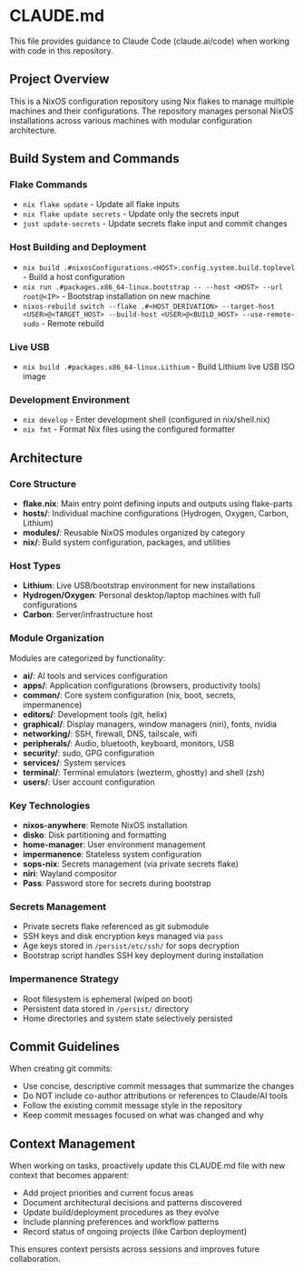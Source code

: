 # CLAUDE.md

This file provides guidance to Claude Code (claude.ai/code) when working with code in this repository.

## Project Overview

This is a NixOS configuration repository using Nix flakes to manage multiple machines and their configurations. The repository manages personal NixOS installations across various machines with modular configuration architecture.

## Build System and Commands

### Flake Commands
- `nix flake update` - Update all flake inputs
- `nix flake update secrets` - Update only the secrets input
- `just update-secrets` - Update secrets flake input and commit changes

### Host Building and Deployment
- `nix build .#nixosConfigurations.<HOST>.config.system.build.toplevel` - Build a host configuration
- `nix run .#packages.x86_64-linux.bootstrap -- --host <HOST> --url root@<IP>` - Bootstrap installation on new machine
- `nixos-rebuild switch --flake .#<HOST_DERIVATION> --target-host <USER>@<TARGET_HOST> --build-host <USER>@<BUILD_HOST> --use-remote-sudo` - Remote rebuild

### Live USB
- `nix build .#packages.x86_64-linux.Lithium` - Build Lithium live USB ISO image

### Development Environment
- `nix develop` - Enter development shell (configured in nix/shell.nix)
- `nix fmt` - Format Nix files using the configured formatter

## Architecture

### Core Structure
- **flake.nix**: Main entry point defining inputs and outputs using flake-parts
- **hosts/**: Individual machine configurations (Hydrogen, Oxygen, Carbon, Lithium)
- **modules/**: Reusable NixOS modules organized by category
- **nix/**: Build system configuration, packages, and utilities

### Host Types
- **Lithium**: Live USB/bootstrap environment for new installations
- **Hydrogen/Oxygen**: Personal desktop/laptop machines with full configurations
- **Carbon**: Server/infrastructure host

### Module Organization
Modules are categorized by functionality:
- **ai/**: AI tools and services configuration
- **apps/**: Application configurations (browsers, productivity tools)
- **common/**: Core system configuration (nix, boot, secrets, impermanence)
- **editors/**: Development tools (git, helix)
- **graphical/**: Display managers, window managers (niri), fonts, nvidia
- **networking/**: SSH, firewall, DNS, tailscale, wifi
- **peripherals/**: Audio, bluetooth, keyboard, monitors, USB
- **security/**: sudo, GPG configuration
- **services/**: System services
- **terminal/**: Terminal emulators (wezterm, ghostty) and shell (zsh)
- **users/**: User account configuration

### Key Technologies
- **nixos-anywhere**: Remote NixOS installation
- **disko**: Disk partitioning and formatting
- **home-manager**: User environment management
- **impermanence**: Stateless system configuration
- **sops-nix**: Secrets management (via private secrets flake)
- **niri**: Wayland compositor
- **Pass**: Password store for secrets during bootstrap

### Secrets Management
- Private secrets flake referenced as git submodule
- SSH keys and disk encryption keys managed via `pass`
- Age keys stored in `/persist/etc/ssh/` for sops decryption
- Bootstrap script handles SSH key deployment during installation

### Impermanence Strategy
- Root filesystem is ephemeral (wiped on boot)
- Persistent data stored in `/persist/` directory
- Home directories and system state selectively persisted

## Commit Guidelines

When creating git commits:
- Use concise, descriptive commit messages that summarize the changes
- Do NOT include co-author attributions or references to Claude/AI tools
- Follow the existing commit message style in the repository
- Keep commit messages focused on what was changed and why

## Context Management

When working on tasks, proactively update this CLAUDE.md file with new context that becomes apparent:
- Add project priorities and current focus areas
- Document architectural decisions and patterns discovered
- Update build/deployment procedures as they evolve
- Include planning preferences and workflow patterns
- Record status of ongoing projects (like Carbon deployment)

This ensures context persists across sessions and improves future collaboration.